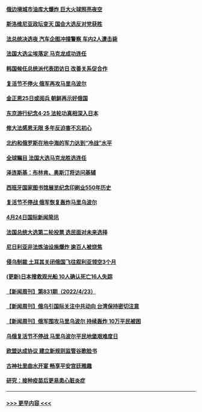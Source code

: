 #### [俄边境城市油库大爆炸 巨大火球照亮夜空](../pages/prog202/a103409294.md?t=04251401) 
#### [斯洛维尼亚政坛变天 国会大选反对党获胜](../pages/prog202/a103409285.md?t=04251401) 
#### [法总统决选夜 汽车企图冲撞警察 车内2人遭击毙](../pages/prog202/a103409239.md?t=04251401) 
#### [法国大选尘埃落定 马克龙成功连任](../pages/prog202/a103409096.md?t=04251401) 
#### [韩国候任总统派代表团访日 改善关系促合作](../pages/prog202/a103409088.md?t=04251401) 
#### [复活节不停火 俄军再攻马里乌波尔](../pages/prog202/a103409086.md?t=04251401) 
#### [金正恩25日或阅兵 朝鲜再示好俄国](../pages/prog202/a103409090.md?t=04251401) 
#### [东京游行纪念4·25 法轮功真相深入日本](../pages/prog202/a103409065.md?t=04251401) 
#### [修大法感恩无限 多年反迫害不忘初心](../pages/prog202/a103409052.md?t=04251401) 
#### [北约和俄罗斯在地中海的军力达到“冷战”水平](../pages/prog202/a103409034.md?t=04251401) 
#### [全球瞩目 法国大选马克龙胜选连任](../pages/prog202/a103409032.md?t=04251401) 
#### [泽连斯基：布林肯、奥斯汀将访问基辅](../pages/prog202/a103409004.md?t=04251401) 
#### [西班牙国家图书馆展览纪念印刷业550年历史](../pages/prog202/a103408868.md?t=04251401) 
#### [复活节不停战 俄军恢复轰炸马里乌波尔](../pages/prog202/a103408883.md?t=04251401) 
#### [4月24日国际新闻简讯](../pages/prog202/a103408850.md?t=04251401) 
#### [法国总统大选第二轮投票 选民面对未来选择](../pages/prog202/a103408837.md?t=04251401) 
#### [尼日利亚非法炼油设施爆炸 逾百人被烧焦](../pages/prog202/a103408720.md?t=04251401) 
#### [侵乌制裁 土耳其关闭俄国飞往叙利亚领空3个月](../pages/prog202/a103408693.md?t=04251401) 
#### [(更新)日本搜救观光船 10人确认死亡16人失踪](../pages/prog202/a103408670.md?t=04251401) 
#### [【新闻周刊】第831期（2022/4/23）](../pages/prog202/a103408566.md?t=04251401) 
#### [【新闻周刊】俄乌引国际关注中共动向 台湾保持密切注意](../pages/prog202/a103408515.md?t=04251401) 
#### [【新闻周刊】俄军围攻马里乌波尔 持续轰炸 10万平民被困](../pages/prog202/a103408513.md?t=04251401) 
#### [乌俄复活节不停战 马里乌波尔平民地堡艰难度日](../pages/prog202/a103408440.md?t=04251401) 
#### [欧盟达成协议 建立新规则监管谷歌脸书](../pages/prog202/a103408405.md?t=04251401) 
#### [古神社里曲水开宴 畅享平安宫廷雅趣](../pages/prog202/a103408337.md?t=04251401) 
#### [研究：接种疫苗后更易患心脏炎症](../pages/prog202/a103408275.md?t=04251401) 

----
#### [ >>> 更早内容 <<< ](../indexes/prog202-earlier.md)
